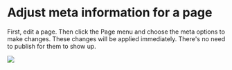 # Adjust meta information for a page

First, edit a page. Then click the Page menu and choose the meta options to make changes. These changes will be applied immediately. There's no need to publish for them to show up. 

<img src="help.php?img=meta.png&amp;halfsize=true" srcset="help.php?img=meta.png 2x"/>
